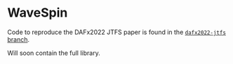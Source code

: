 # WaveSpin

Code to reproduce the DAFx2022 JTFS paper is found in the [`dafx2022-jtfs` branch](https://github.com/OverLordGoldDragon/wavespin/tree/dafx2022-jtfs).

Will soon contain the full library.